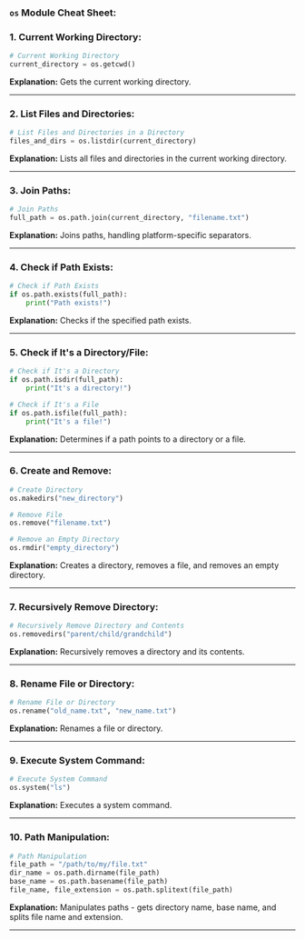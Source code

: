 ### **`os` Module Cheat Sheet:**

### **1. Current Working Directory:**
```python
# Current Working Directory
current_directory = os.getcwd()
```
**Explanation:** Gets the current working directory.

---

### **2. List Files and Directories:**
```python
# List Files and Directories in a Directory
files_and_dirs = os.listdir(current_directory)
```
**Explanation:** Lists all files and directories in the current working directory.

---

### **3. Join Paths:**
```python
# Join Paths
full_path = os.path.join(current_directory, "filename.txt")
```
**Explanation:** Joins paths, handling platform-specific separators.

---

### **4. Check if Path Exists:**
```python
# Check if Path Exists
if os.path.exists(full_path):
    print("Path exists!")
```
**Explanation:** Checks if the specified path exists.

---

### **5. Check if It's a Directory/File:**
```python
# Check if It's a Directory
if os.path.isdir(full_path):
    print("It's a directory!")

# Check if It's a File
if os.path.isfile(full_path):
    print("It's a file!")
```
**Explanation:** Determines if a path points to a directory or a file.

---

### **6. Create and Remove:**
```python
# Create Directory
os.makedirs("new_directory")

# Remove File
os.remove("filename.txt")

# Remove an Empty Directory
os.rmdir("empty_directory")
```
**Explanation:** Creates a directory, removes a file, and removes an empty directory.

---

### **7. Recursively Remove Directory:**
```python
# Recursively Remove Directory and Contents
os.removedirs("parent/child/grandchild")
```
**Explanation:** Recursively removes a directory and its contents.

---

### **8. Rename File or Directory:**
```python
# Rename File or Directory
os.rename("old_name.txt", "new_name.txt")
```
**Explanation:** Renames a file or directory.

---

### **9. Execute System Command:**
```python
# Execute System Command
os.system("ls")
```
**Explanation:** Executes a system command.

---

### **10. Path Manipulation:**
```python
# Path Manipulation
file_path = "/path/to/my/file.txt"
dir_name = os.path.dirname(file_path)
base_name = os.path.basename(file_path)
file_name, file_extension = os.path.splitext(file_path)
```
**Explanation:** Manipulates paths - gets directory name, base name, and splits file name and extension.

---

